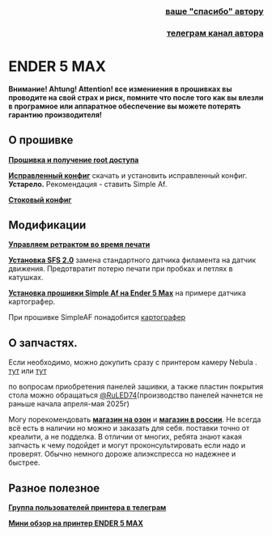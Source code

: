 <h3 align="right"><a href="https://www.tinkoff.ru/rm/yakovleva.irina203/51ZSr71845" target="_blank">ваше "спасибо" автору</a></h3>
<h3 align="right"><a href="https://t.me/tombraider2006" target="_blank">телеграм канал автора</a></h3>


<h1>ENDER 5 MAX</h1>

**Внимание! Ahtung! Attention! все измениения в прошивках вы проводите на свой страх и риск, помните что  после того как вы влезли в програмное или аппаратное обеспечение вы можете потерять гарантию производителя!**

## О прошивке
[**Прошивка и получение root доступа**](/firmware.md)

[**Исправленный конфиг**](/config_my/) скачать и установить исправленный конфиг. **Устарело.** Рекомендация - ставить Simple Af.

[**Стоковый конфиг**](/config/)

## Модификации

[**Управляем ретрактом во время печати**](/mans/retract.md) 

[**Установка SFS 2.0**](/mans/sfs2.md) замена стандартного датчика филамента на датчик движения. Предотвратит потерю печати при пробках и петлях в катушках.

[**Установка прошивки Simple Af на Ender 5 Max**](/mans/simpleaf.md) на примере датчика картографер.  

При прошивке SimpleAF понадобится [картографер](https://aliexpress.ru/item/1005006733253744.html?sku_id=12000038123192420)

## О запчастях.

Если необходимо, можно докупить сразу с принтером камеру Nebula . [тут](https://aliexpress.ru/item/1005006159528565.html) или [тут](https://aliexpress.ru/item/1005006124602385.html)

по вопросам приобретения панелей зашивки, а также пластин покрытия стола можно обращаться [@RuLED74](https://t.me/RuLED74)(производство панелей начнется не раньше начала апреля-мая 2025г)

Могу порекомендовать [**магазин на озон**](https://www.ozon.ru/seller/krealiti-3d-427462/?miniapp=seller_427462) и [**магазин в россии**](https://creality-3d.ru/catalog/Ender-5-Max). Не всегда всё есть в наличии но можно и заказать для себя. поставки точно от креалити, а не подделка. В отличии от многих, ребята знают какая запчасть к чему подойдет и могут проконсультировать если надо и проверят. Обычно немного дороже алиэкспресса но надежнее и быстрее. 


## Разное полезное

[**Группа пользователей принтера в телеграм**](https://t.me/Ender_5_Max_Ru)

[**Мини обзор на принтер ENDER 5 MAX**](/review.md)
